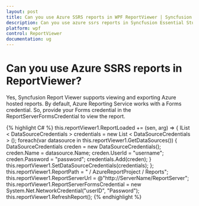 ```yaml
---
layout: post
title: Can you use Azure SSRS reports in WPF ReportViewer | Syncfusion
description: Can you use azure ssrs reports in Syncfusion Essential Studio WPF ReportViewer control, its elements, and more.
platform: wpf
control: ReportViewer
documentation: ug
---
```


# Can you use Azure SSRS reports in ReportViewer?

Yes, Syncfusion Report Viewer supports viewing and exporting Azure hosted reports.  By default, Azure Reporting Service works with a Forms credential. So, provide your Forms credential in the ReportServerFormsCredential to view the report.

{% highlight C# %}
this.reportViewer1.ReportLoaded += (sen, arg) =>
{
    IList < DataSourceCredentials > credentials = new List < DataSourceCredentials > ();
    foreach(var datasource in this.reportViewer1.GetDataSources())
    {
        DataSourceCredentials creden = new DataSourceCredentials();
        creden.Name = datasource.Name;
        creden.UserId = "username";
        creden.Password = "password";
        credentials.Add(creden);
    }
    this.reportViewer1.SetDataSourceCredentials(credentials);
};
this.reportViewer1.ReportPath = " / AzureReportProject / Reports";
this.reportViewer1.ReportServerUrl = @"http://ServerName/ReportServer";
this.reportViewer1.ReportServerFormsCredential = new System.Net.NetworkCredential("userID", "Password");
this.reportViewer1.RefreshReport();
{% endhighlight %}